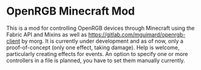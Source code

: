 # OpenRGB Minecraft Mod
This is a mod for controlling OpenRGB devices through Minecraft using the Fabric API and Mixins as well as https://gitlab.com/mguimard/openrgb-client by morg.
It is currently under development and as of now, only a proof-of-concept (only one effect, taking damage).
Help is welcome, particularly creating effects for events.
An option to specify one or more controllers in a file is planned, you have to set them manually currently.
